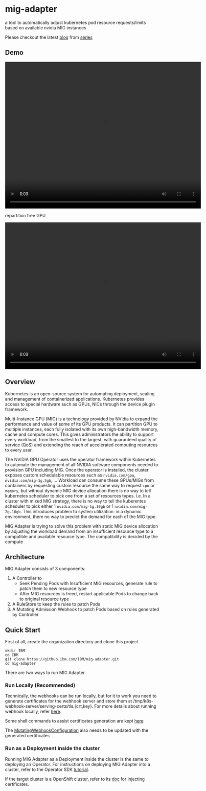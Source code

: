 # mig-adapter

a tool to automatically adjust kubernetes pod resource requests/limits based on available nvidia MIG instances

Please checkout the latest [blog](https://developers.redhat.com/articles/2025/05/27/boost-gpu-efficiency-kubernetes-nvidia-mig) from [series](https://developer.ibm.com/series/gpu-mig/)

## Demo

<video src="doc/MIGAdapter-demo-with-comments.mp4" width="640" height="480" controls></video>

repartition free GPU

<video src="doc/MIGAdapter-demo-repartition-with-comments.mp4" width="640" height="480" controls></video>

## Overview

Kubernetes is an open-source system for automating deployment, scaling and management of containerized applications. Kubernetes provides access to special hardware such as GPUs, NICs through the device plugin framework. 

Multi-Instance GPU (MIG) is a technology provided by NVidia to expand the performance and value of some of its GPU products. It can partition GPU to multiple instances, each fully isolated with its own high-bandwidth memory, cache and compute cores. This gives administrators the ability to support every workload, from the smallest to the largest, with guaranteed quality of service (QoS) and extending the reach of accelerated computing resources to every user.

The NVIDIA GPU Operator uses the operator framework within Kubernetes to automate the management of all NVIDIA software components needed to provision GPU including MIG. Once the operator is installed, the cluster exposes custom schedulable resources such as `nvidia.com/gpu`, `nvidia.com/mig-1g.5gb`, ... Workload can consume these GPUs/MIGs from containers by requesting custom resource the same way to request `cpu` or `memory`, but without dynamic MIG device allocation there is no way to tell kubernetes scheduler to pick one from a set of resources types. i.e. In a cluster with mixed MIG strategy, there is no way to tell the kuberentes scheduler to pick either 1 `nvidia.com/mig-1g.10gb` or 1 `nvidia.com/mig-2g.10gb`.  This introduces problem to system utilization: in a dynamic environment, there no way to predict the demand for each of the MIG type. 

MIG Adapter is trying to solve this problem with static MIG device allocation by adjusting the workload demand from an insufficient resource type to a compatible and available resource type. The compatibility is decided by the compute 

## Architecture

MIG Adapter consists of 3 components: 

1. A Controller to 
    * Seek Pending Pods with Insufficient MIG resources, generate rule to patch them to new resource type
    * After MIG resources is freed, restart applicable Pods to change back to original resource type
2. A RuleStore to keep the rules to patch Pods
3. A Mutating Admission Webhook to patch Pods based on rules generated by Controller

## Quick Start

First of all, create the organization directory and clone this project

```shell
mkdir IBM
cd IBM
git clone https://github.ibm.com/IBM/mig-adapter.git
cd mig-adapter
```

There are two ways to run MIG Adapter

### Run Locally (Recommended)

Technically, the webhooks can be run locally, but for it to work you need to generate certificates for the webhook server and store them at /tmp/k8s-webhook-server/serving-certs/tls.{crt,key}. For more details about running webhook locally, refer [here](https://book.kubebuilder.io/cronjob-tutorial/running.html#running-webhooks-locally).

Some shell commands to assist certificates generation are kept [here](hack/gencert.sh)

The [MutatingWebhookConfiguration](config/webhook/manifests.yaml) also needs to be updated with the generated certificates

### Run as a Deployment inside the cluster

Running MIG Adapter as a Deployment inside the cluster is the same to deploying an Operator. For instructions on deploying MIG Adapter into a cluster, refer to the Operator SDK [tutorial](https://sdk.operatorframework.io/docs/building-operators/golang/tutorial/#2-run-as-a-deployment-inside-the-cluster).

If the target cluster is a OpenShift cluster, refer to its [doc](https://docs.openshift.com/container-platform/4.15/security/certificates/service-serving-certificate.html) for injecting certificates.